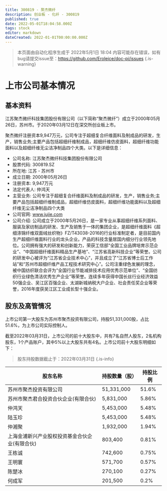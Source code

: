 ```yaml
---
title: 300819 - 聚杰微纤
description: 创业板 - 化纤 - 300819
published: true
date: 2022-05-01T18:04:58.000Z
tags: stock
editor: markdown
dateCreated: 2022-01-01T00:00:00.000Z
---
```


> 本页面由自动化程序生成于 2022年5月1日 18:04
> 内容可能存在错误，如有bug请提交issue至：https://github.com/Eroleice/doc-pi/issues
{.is-warning}

# 上市公司基本情况

## 基本资料

江苏聚杰微纤科技集团股份有限公司（以下简称“聚杰微纤”）成立于2000年05月26日，苏州市。于2020年03月12日在深交所创业板上市。

聚杰微纤注册资本9,947万元，公司专注于超细复合纤维面料及制成品的研发，生产，销售业务;主要产品包括超细纤维制成品，超细纤维仿皮面料，超细纤维功能面料以及超细纤维无尘洁净制品四个大类。以下是详细信息：

- 公司名称: 江苏聚杰微纤科技集团股份有限公司
- 股票代码: 300819.SZ
- 所在地: 江苏 - 苏州市
- 成立日期: 2000年05月26日
- 注册资本: 9,947万元
- 法定代表人: 仲鸿天
- 主营业务: 公司专注于超细复合纤维面料及制成品的研发，生产，销售业务;主要产品包括超细纤维制成品，超细纤维仿皮面料，超细纤维功能面料以及超细纤维无尘洁净制品四个大类
- 公司官网: www.jujie.com
- 公司介绍: 公司成立于2000年5月26日，是一家专业从事超细纤维系列面料、服装及家纺制品的研发、生产及销售于一体的集团企业，是超细纤维面料《超细涤锦纤维双面绒丝织物》FZ/T43038-2016的行业标准制定者，是目前国内生产超细纤维面料行业的龙头企业。产品的科技含量居国内细分行业领先地位。公司拥有强大的研发和创新能力，荣获工信部“全国工业品牌培育示范企业”、“中国超细纤维面料精品生产基地”、“江苏省高新科技企业”等荣誉。公司的研发中心被评为“江苏省企业技术中心”，并且成立了“江苏省博士后工作站”和“苏州市超细纤维产品工程技术研究中心”。公司注重绿色发展的理念，被中国纺织联合会评为“全国行业节能减排技术应用优秀示范单位”、“全国纺织行业绿色清洁优秀生产企业”等荣誉。连续多年获得中国长丝行业经济效益50强企业、吴江区百强企业、太湖新城纳税大户企业、社会责任奖企业等荣誉，2016年度获吴江区工业成长型十强企业。


## 股东及高管情况

上市公司第一大股东为苏州市聚杰投资有限公司，持股51,331,000股，占比51.6%，为上市公司实际控制人。

截至2022年03月31日，上市公司的前十大股东中，共有7名自然人股东，2名机构股东，1个产品账户，其中5%以上大股东共有4名。上市公司前十大股东明细如下：

> 股东持股数据截止于：2022年03月31日
{.is-info}

| 股东名称 | 持股数量（股） | 持股比例 |
| --- | --- | --- |
| 苏州市聚杰投资有限公司 | 51,331,000 | 51.6% |
| 苏州市聚杰君合投资合伙企业(有限合伙) | 5,831,000 | 5.86% |
| 仲鸿天 | 5,453,000 | 5.48% |
| 陆玉珍 | 5,453,000 | 5.48% |
| 仲湘聚 | 1,932,000 | 1.94% |
| 上海金浦新兴产业股权投资基金合伙企业(有限合伙) | 803,400 | 0.81% |
| 王栋诚 | 742,600 | 0.75% |
| 王明寰 | 571,700 | 0.57% |
| 陈楚冰 | 270,100 | 0.27% |
| 何成军 | 201,500 | 0.2% |




